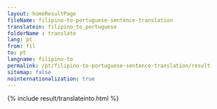 ```yaml
---
layout: homeResultPage
fileName: filipino-to-portuguese-sentence-translation
translatein: filipino_to_portuguese
folderName : translate
lang: pt
from: fil
to: pt
langname: filipino-to
permalink: /pt/filipino-to-portuguese-sentence-translation/result
sitemap: false
nointernationalization: true
---
```

{% include result/translateinto.html %}

<script src="/js/result/translation.js" data-foldername="{{page.folderName}}" data-lang="{{page.lang}}"></script>
